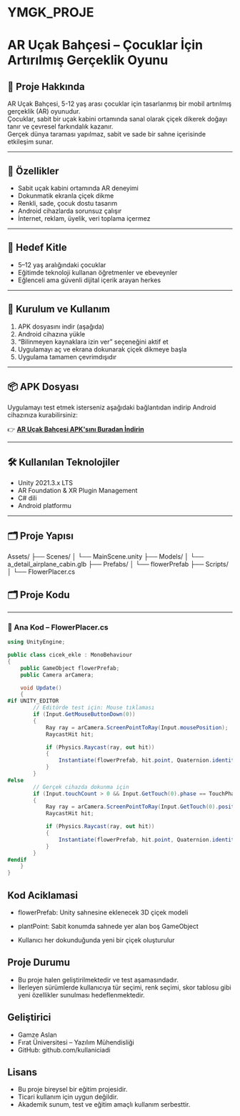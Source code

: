 # YMGK_PROJE
# AR Uçak Bahçesi – Çocuklar İçin Artırılmış Gerçeklik Oyunu

## 📖 Proje Hakkında

AR Uçak Bahçesi, 5-12 yaş arası çocuklar için tasarlanmış bir mobil artırılmış gerçeklik (AR) oyunudur.  
Çocuklar, sabit bir uçak kabini ortamında sanal olarak çiçek dikerek doğayı tanır ve çevresel farkındalık kazanır.  
Gerçek dünya taraması yapılmaz, sabit ve sade bir sahne içerisinde etkileşim sunar.

---

## 🎯 Özellikler

- Sabit uçak kabini ortamında AR deneyimi  
- Dokunmatik ekranla çiçek dikme  
- Renkli, sade, çocuk dostu tasarım  
- Android cihazlarda sorunsuz çalışır  
- İnternet, reklam, üyelik, veri toplama içermez  

---

## 👥 Hedef Kitle

- 5–12 yaş aralığındaki çocuklar  
- Eğitimde teknoloji kullanan öğretmenler ve ebeveynler  
- Eğlenceli ama güvenli dijital içerik arayan herkes

---

## 📲 Kurulum ve Kullanım

1. APK dosyasını indir (aşağıda)  
2. Android cihazına yükle  
3. “Bilinmeyen kaynaklara izin ver” seçeneğini aktif et  
4. Uygulamayı aç ve ekrana dokunarak çiçek dikmeye başla  
5. Uygulama tamamen çevrimdışıdır

---

## 📦 APK Dosyası

Uygulamayı test etmek isterseniz aşağıdaki bağlantıdan indirip Android cihazınıza kurabilirsiniz:

👉 **[AR Uçak Bahçesi APK'sını Buradan İndirin](https://drive.google.com/drive/folders/1_0MsRg7OLET1hZLb7BtQCeWBhKAFATiH?usp=drive_link)**



---

## 🛠️ Kullanılan Teknolojiler

- Unity 2021.3.x LTS  
- AR Foundation & XR Plugin Management  
- C# dili  
- Android platformu

---

## 🗂️ Proje Yapısı

Assets/ ├── Scenes/ │ └── MainScene.unity ├── Models/ │ └── a_detail_airplane_cabin.glb ├── Prefabs/ │ └── flowerPrefab ├── Scripts/ │ └── FlowerPlacer.cs



## 🗂️ Proje Kodu

---
### 📄 Ana Kod – FlowerPlacer.cs

```csharp
using UnityEngine;

public class cicek_ekle : MonoBehaviour
{
    public GameObject flowerPrefab;
    public Camera arCamera;

    void Update()
    {
#if UNITY_EDITOR
        // Editörde test için: Mouse tıklaması
        if (Input.GetMouseButtonDown(0))
        {
            Ray ray = arCamera.ScreenPointToRay(Input.mousePosition);
            RaycastHit hit;

            if (Physics.Raycast(ray, out hit))
            {
                Instantiate(flowerPrefab, hit.point, Quaternion.identity);
            }
        }
#else
        // Gerçek cihazda dokunma için
        if (Input.touchCount > 0 && Input.GetTouch(0).phase == TouchPhase.Began)
        {
            Ray ray = arCamera.ScreenPointToRay(Input.GetTouch(0).position);
            RaycastHit hit;

            if (Physics.Raycast(ray, out hit))
            {
                Instantiate(flowerPrefab, hit.point, Quaternion.identity);
            }
        }
#endif
    }
}

```


##  Kod Aciklamasi

- flowerPrefab: Unity sahnesine eklenecek 3D çiçek modeli

- plantPoint: Sabit konumda sahnede yer alan boş GameObject

- Kullanıcı her dokunduğunda yeni bir çiçek oluşturulur

## Proje Durumu

- Bu proje halen geliştirilmektedir ve test aşamasındadır.
- İlerleyen sürümlerde kullanıcıya tür seçimi, renk seçimi, skor tablosu gibi yeni özellikler sunulması hedeflenmektedir.

## Geliştirici
- Gamze Aslan
- Fırat Üniversitesi – Yazılım Mühendisliği
- GitHub: github.com/kullaniciadi

## Lisans
- Bu proje bireysel bir eğitim projesidir.
- Ticari kullanım için uygun değildir.
- Akademik sunum, test ve eğitim amaçlı kullanım serbesttir.
